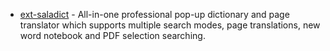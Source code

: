 - [ext-saladict](https://github.com/crimx/ext-saladict) - All-in-one professional pop-up dictionary and page translator which supports multiple search modes, page translations, new word notebook and PDF selection searching.
